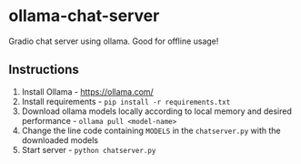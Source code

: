 # ollama-chat-server
Gradio chat server using ollama. Good for offline usage!

## Instructions
1. Install Ollama - https://ollama.com/
2. Install requirements - `pip install -r requirements.txt`
4. Download ollama models locally according to local memory and desired performance - `ollama pull <model-name>`
5. Change the line code containing `MODELS` in the `chatserver.py` with the downloaded models
6. Start server - `python chatserver.py`
